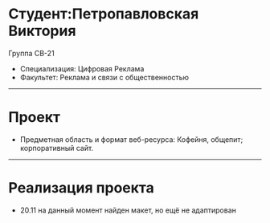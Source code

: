 # Студент:Петропавловская Виктория
 Группа СВ-21
- Специализация: Цифровая Реклама
- Факультет: Реклама и связи с общественностью
---
# Проект
- Предметная область и формат веб-ресурса: Кофейня, общепит; корпоративный сайт.
---
# Реализация проекта
- 20.11 на данный момент найден макет, но ещё не адаптирован